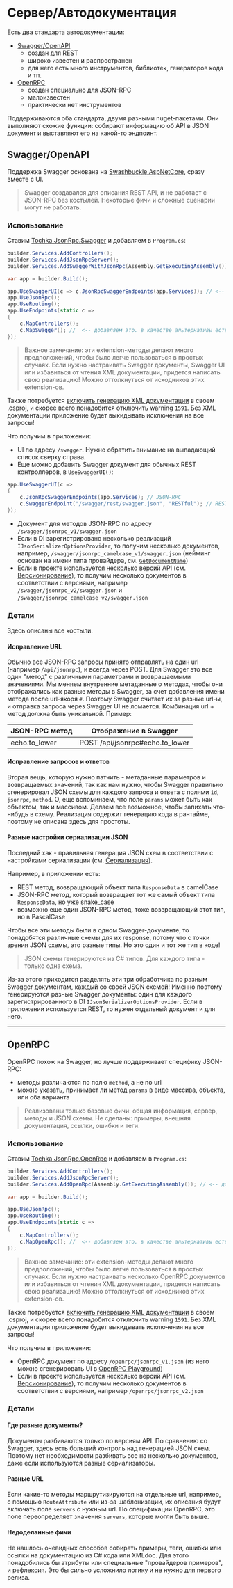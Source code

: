 # Сервер/Автодокументация

Есть два стандарта автодокументации:

* [Swagger/OpenAPI](https://swagger.io/)
  * создан для REST
  * широко известен и распространен
  * для него есть много инструментов, библиотек, генераторов кода и тп.
* [OpenRPC](https://open-rpc.org/)
  * создан специально для JSON-RPC
  * малоизвестен
  * практически нет инструментов

Поддерживаются оба стандарта, двумя разными nuget-пакетами. Они выполняют схожие функции: собирают информацию об API в JSON документ и выставляют его на какой-то эндпоинт.

## Swagger/OpenAPI

Поддержка Swagger основана на [Swashbuckle.AspNetCore](https://github.com/domaindrivendev/Swashbuckle.AspNetCore), сразу вместе с UI.

> Swagger создавался для описания REST API, и не работает с JSON-RPC без костылей. Некоторые фичи и сложные сценарии могут не работать.

### Использование

Ставим [Tochka.JsonRpc.Swagger](https://www.nuget.org/packages/Tochka.JsonRpc.Swagger/) и добавляем в `Program.cs`:

```cs
builder.Services.AddControllers();
builder.Services.AddJsonRpcServer();
builder.Services.AddSwaggerWithJsonRpc(Assembly.GetExecutingAssembly()); // <-- добавляем это

var app = builder.Build();

app.UseSwaggerUI(c => c.JsonRpcSwaggerEndpoints(app.Services)); // <-- добавляем это, если нужен UI
app.UseJsonRpc();
app.UseRouting();
app.UseEndpoints(static c =>
{
    c.MapControllers();
    c.MapSwagger(); //  <-- добавляем это. в качестве альтернативы есть UseSwagger()
});
```

> Важное замечание: эти extension-методы делают много предположений, чтобы было легче пользоваться в простых случаях. Если нужно настраивать Swagger документы, Swagger UI или избавиться от чтения XML документации, придется написать свою реализацию! Можно оттолкнуться от исходников этих extension-ов.

Также потребуется [включить генерацию XML документации](https://docs.microsoft.com/en-us/dotnet/csharp/codedoc) в своем .csproj, и скорее всего понадобится отключить warning `1591`. Без XML документации приложение будет выкидывать исключения на все запросы!

Что получим в приложении:

* UI по адресу `/swagger`. Нужно обратить внимание на выпадающий список сверху справа.
* Еще можно добавить Swagger документ для обычных REST контроллеров, в `UseSwaggerUI()`:
```cs
app.UseSwaggerUI(c =>
{
    c.JsonRpcSwaggerEndpoints(app.Services); // JSON-RPC
    c.SwaggerEndpoint("/swagger/rest/swagger.json", "RESTful"); // REST
});
```
* Документ для методов JSON-RPC по адресу `/swagger/jsonrpc_v1/swagger.json`
* Если в DI зарегистрировано несколько реализаций `IJsonSerializerOptionsProvider`, то получим несколько документов, например, `/swagger/jsonrpc_camelcase_v1/swagger.json` (нейминг основан на имени типа провайдера, см. [`GetDocumentName`](https://github.com/tochka-public/Tochka.JsonRpc/blob/master/src/Tochka.JsonRpc.ApiExplorer/Utils.cs))
* Если в проекте используется несколько версий API (см. [Версионирование](versioning)), то получим несколько документов в соответствии с версиями, например `/swagger/jsonrpc_v2/swagger.json` и `/swagger/jsonrpc_camelcase_v2/swagger.json`

### Детали

Здесь описаны все костыли.

#### Исправление URL

Обычно все JSON-RPC запросы принято отправлять на один url (например `/api/jsonrpc`), и всегда через POST. Для Swagger это все один "метод" с различными параметрами и возвращаемыми значениями.
Мы меняем внутренние метаданные о методах, чтобы они отображались как разные методы в Swagger, за счет добавления имени метода после url-якоря `#`.
Поэтому Swagger считает их за разные url-ы, и отправка запроса через Swagger UI не ломается. Комбинация url + метод должна быть уникальной.
Пример:

| JSON-RPC метод | Отображение в Swagger |
| - | - |
| echo.to_lower | POST /api/jsonrpc#echo.to_lower |

#### Исправление запросов и ответов

Вторая вещь, которую нужно патчить - метаданные параметров и возвращаемых значений, так как нам нужно, чтобы Swagger правильно сгенерировал JSON схемы для каждого запроса и ответа с полями `id`, `jsonrpc`, `method`. О, еще вспоминаем, что поле `params` может быть как объектом, так и массивом. Делаем все возможное, чтобы запихать что-нибудь в схему. Реализация содержит генерацию кода в рантайме, поэтому не описана здесь для простоты.

#### Разные настройки сериализации JSON

Последний хак - правильная генерация JSON схем в соответствии с настройками сериализации (см. [Сериализация](serialization)).

Например, в приложении есть:

* REST метод, возвращающий объект типа `ResponseData` в camelCase
* JSON-RPC метод, который возвращает тот же самый объект типа `ResponseData`, но уже snake_case
* возможно еще один JSON-RPC метод, тоже возвращающий этот тип, но в PascalCase

Чтобы все эти методы были в одном Swagger-документе, то понадобятся различные схемы для их response, потому что с точки зрения JSON схемы, это разные типы. Но это один и тот же тип в коде!

> JSON схемы генерируются из C# типов. Для каждого типа - только одна схема.

Из-за этого приходится разделять эти три обработчика по разным Swagger документам, каждый со своей JSON схемой! Именно поэтому генерируются разные Swagger документы: один для каждого зарегистрированного в DI `IJsonSerializerOptionsProvider`. Если в приложении используется REST, то нужен отдельный документ и для него.

---

## OpenRPC

OpenRPC похож на Swagger, но лучше поддерживает специфику JSON-RPC:

* методы различаются по полю `method`, а не по url
* можно указать, принимает ли метод `params` в виде массива, объекта, или оба варианта

> Реализованы только базовые фичи: общая информация, сервер, методы и JSON схемы. Не сделаны: примеры, внешняя документация, ссылки, ошибки и теги.

### Использование

Ставим [Tochka.JsonRpc.OpenRpc](https://www.nuget.org/packages/Tochka.JsonRpc.OpenRpc/) и добавляем в `Program.cs`:

```cs
builder.Services.AddControllers();
builder.Services.AddJsonRpcServer();
builder.Services.AddOpenRpc(Assembly.GetExecutingAssembly()); // <-- добавляем это

var app = builder.Build();

app.UseJsonRpc();
app.UseRouting();
app.UseEndpoints(static c =>
{
    c.MapControllers();
    c.MapOpenRpc(); //  <-- добавляем это. в качестве альтернативы есть UseOpenRpc()
});
```

> Важное замечание: эти extension-методы делают много предположений, чтобы было легче пользоваться в простых случаях. Если нужно настраивать несколько OpenRPC документов или избавиться от чтения XML документации, придется написать свою реализацию! Можно оттолкнуться от исходников этих extension-ов.

Также потребуется [включить генерацию XML документации](https://docs.microsoft.com/en-us/dotnet/csharp/codedoc) в своем .csproj, и скорее всего понадобится отключить warning `1591`. Без XML документации приложение будет выкидывать исключения на все запросы!

Что получим в приложении:

* OpenRPC документ по адресу `/openrpc/jsonrpc_v1.json` (из него можно сгенерировать UI в [OpenRPC Playground](https://playground.open-rpc.org/))
* Если в проекте используется несколько версий API (см. [Версионирование](versioning)), то получим несколько документов в соответствии с версиями, например `/openrpc/jsonrpc_v2.json`

### Детали

#### Где разные документы?

Документы разбиваются только по версиям API. По сравнению со Swagger, здесь есть больший контроль над генерацией JSON схем. Поэтому нет необходимости разбивать все на несколько документов, даже если используются разные сериализаторы.

#### Разные URL

Если какие-то методы маршрутизируются на отдельные url, например, с помощью `RouteAttribute` или из-за шаблонизации, их описания будут включать поле `servers` с нужным url. По спецификации OpenRPC, это поле переопределяет значения `servers`, которые могли быть выше.

#### Недоделанные фичи

Не нашлось очевидных способов собирать примеры, теги, ошибки или ссылки на документацию из C# кода или XMLdoc. Для этого понадобились бы атрибуты или специальные "провайдеров примеров", и рефлексия. Это бы сильно усложнило логику и не нужно для первого релиза.
